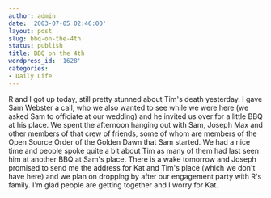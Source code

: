 ```yaml
---
author: admin
date: '2003-07-05 02:46:00'
layout: post
slug: bbq-on-the-4th
status: publish
title: BBQ on the 4th
wordpress_id: '1628'
categories:
- Daily Life
---
```


R and I got up today, still pretty stunned about Tim's death yesterday.
I gave Sam Webster a call, who we also wanted to see while we were here
(we asked Sam to officiate at our wedding) and he invited us over for a
little BBQ at his place. We spent the afternoon hanging out with Sam,
Joseph Max and other members of that crew of friends, some of whom are
members of the Open Source Order of the Golden Dawn that Sam started. We
had a nice time and people spoke quite a bit about Tim as many of them
had last seen him at another BBQ at Sam's place. There is a wake
tomorrow and Joseph promised to send me the address for Kat and Tim's
place (which we don't have here) and we plan on dropping by after our
engagement party with R's family. I'm glad people are getting together
and I worry for Kat.
